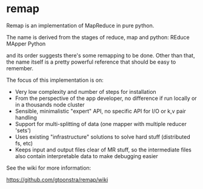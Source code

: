 # remap

Remap is an implementation of MapReduce in pure python.

The name is derived from the stages of reduce, map and python: REduce MApper Python

and its order suggests there's some remapping to be done. Other than that, the name itself is a pretty powerful reference that should be easy to remember.

The focus of this implementation is on:
- Very low complexity and number of steps for installation
- From the perspective of the app developer, no difference if run locally or in a thousands node cluster
- Sensible, minimalistic "expert" API, no specific API for I/O or k,v pair handling
- Support for multi-splitting of data (one mapper with multiple reducer 'sets')
- Uses existing "infrastructure" solutions to solve hard stuff (distributed fs, etc)
- Keeps input and output files clear of MR stuff, so the intermediate files also contain interpretable data
  to make debugging easier

See the wiki for more information:

https://github.com/gtoonstra/remap/wiki

